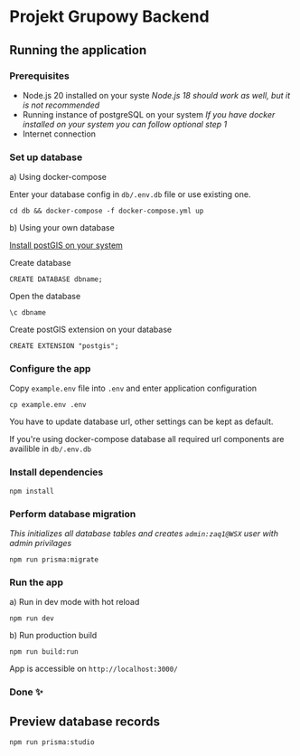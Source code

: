 # Projekt Grupowy Backend

## Running the application

### Prerequisites
- Node.js 20 installed on your syste *Node.js 18 should work as well, but it is not recommended*
- Running instance of postgreSQL on your system *If you have docker installed on your system you can follow optional step 1*
- Internet connection

### Set up database

a) Using docker-compose

Enter your database config in `db/.env.db` file or use existing one.

`cd db && docker-compose -f docker-compose.yml up`

b) Using your own database

[Install postGIS on your system](https://postgis.net/documentation/getting_started/)

Create database

`CREATE DATABASE dbname;`

Open the database

`\c dbname`

Create postGIS extension on your database

`CREATE EXTENSION "postgis";`

### Configure the app
Copy `example.env` file into `.env` and enter application configuration

`cp example.env .env`

You have to update database url, other settings can be kept as default.

If you're using docker-compose database all required url components are availible in `db/.env.db`

### Install dependencies
`npm install`

### Perform database migration

*This initializes all database tables and creates `admin:zaq1@WSX` user with admin privilages*

`npm run prisma:migrate`

### Run the app

a) Run in dev mode with hot reload

`npm run dev`

b) Run production build

`npm run build:run`

App is accessible on `http://localhost:3000/`

### Done ✨

## Preview database records

`npm run prisma:studio`

